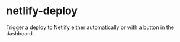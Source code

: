 # netlify-deploy
Trigger a deploy to Netlify either automatically or with a button in the dashboard. 
